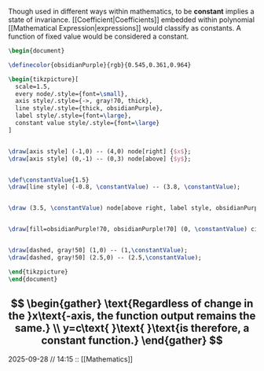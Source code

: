 Though used in different ways within mathematics, to be **constant** implies a state of invariance. [[Coefficient|Coefficients]] embedded within polynomial [[Mathematical Expression|expressions]] would classify as constants. A function of fixed value would be considered a constant.

```tikz
\begin{document}

\definecolor{obsidianPurple}{rgb}{0.545,0.361,0.964}

\begin{tikzpicture}[
  scale=1.5,
  every node/.style={font=\small},
  axis style/.style={->, gray!70, thick},
  line style/.style={thick, obsidianPurple},
  label style/.style={font=\large},
  constant value style/.style={font=\large}
]


\draw[axis style] (-1,0) -- (4,0) node[right] {$x$};
\draw[axis style] (0,-1) -- (0,3) node[above] {$y$};


\def\constantValue{1.5}
\draw[line style] (-0.8, \constantValue) -- (3.8, \constantValue);


\draw (3.5, \constantValue) node[above right, label style, obsidianPurple!70] {$y = b$};


\draw[fill=obsidianPurple!70, obsidianPurple!70] (0, \constantValue) circle (1.5pt) node[left=3pt, constant value style, above left, obsidianPurple!70] {$b$};


\draw[dashed, gray!50] (1,0) -- (1,\constantValue);
\draw[dashed, gray!50] (2.5,0) -- (2.5,\constantValue);

\end{tikzpicture}
\end{document}
```
$$
\begin{gather}
\text{Regardless of change in the }x\text{-axis, the function output remains the same.} \\
y=c\text{ }\text{ }\text{is therefore, a constant function.}
\end{gather}
$$
---

2025-09-28 // 14:15
:: [[Mathematics]]
